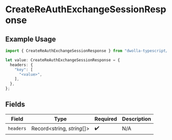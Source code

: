 # CreateReAuthExchangeSessionResponse

## Example Usage

```typescript
import { CreateReAuthExchangeSessionResponse } from "dwolla-typescript/models/operations";

let value: CreateReAuthExchangeSessionResponse = {
  headers: {
    "key": [
      "<value>",
    ],
  },
};
```

## Fields

| Field                      | Type                       | Required                   | Description                |
| -------------------------- | -------------------------- | -------------------------- | -------------------------- |
| `headers`                  | Record<string, *string*[]> | :heavy_check_mark:         | N/A                        |